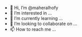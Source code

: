 - 👋 Hi, I’m @maheralhofy
- 👀 I’m interested in ...
- 🌱 I’m currently learning ...
- 💞️ I’m looking to collaborate on ...
- 📫 How to reach me ...

<!---
meharelhofy/meharelhofy is a ✨ special ✨ repository because its `README.md` (this file) appears on your GitHub profile.
You can click the Preview link to take a look at your changes.
--->
